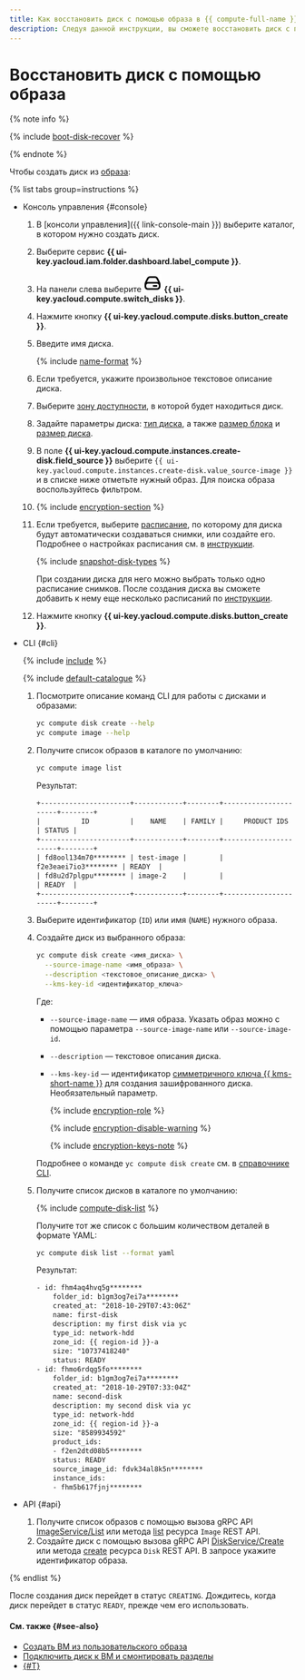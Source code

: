 ```yaml
---
title: Как восстановить диск с помощью образа в {{ compute-full-name }}
description: Следуя данной инструкции, вы сможете восстановить диск с помощью образа.
---
```


# Восстановить диск с помощью образа

{% note info %}

{% include [boot-disk-recover](../../../_includes/compute/boot-disk-recover.md) %}

{% endnote %}

Чтобы создать диск из [образа](../../concepts/image.md):

{% list tabs group=instructions %}

- Консоль управления {#console}

  1. В [консоли управления]({{ link-console-main }}) выберите каталог, в котором нужно создать диск.
  1. Выберите сервис **{{ ui-key.yacloud.iam.folder.dashboard.label_compute }}**.
  1. На панели слева выберите ![image](../../../_assets/console-icons/hard-drive.svg) **{{ ui-key.yacloud.compute.switch_disks }}**.
  1. Нажмите кнопку **{{ ui-key.yacloud.compute.disks.button_create }}**.
  1. Введите имя диска.

      {% include [name-format](../../../_includes/name-format.md) %}

  1. Если требуется, укажите произвольное текстовое описание диска.
  1. Выберите [зону доступности](../../../overview/concepts/geo-scope.md), в которой будет находиться диск.
  1. Задайте параметры диска: [тип диска](../../concepts/disk.md#disks_types), а также [размер блока](../../concepts/disk.md#maximum-disk-size) и [размер диска](../../concepts/disk.md#maximum-disk-size).
  1. В поле **{{ ui-key.yacloud.compute.instances.create-disk.field_source }}** выберите `{{ ui-key.yacloud.compute.instances.create-disk.value_source-image }}` и в списке ниже отметьте нужный образ. Для поиска образа воспользуйтесь фильтром.
  1. {% include [encryption-section](../../../_includes/compute/encryption-section.md) %}
  1. Если требуется, выберите [расписание](../../concepts/snapshot-schedule.md), по которому для диска будут автоматически создаваться снимки, или создайте его. Подробнее о настройках расписания см. в [инструкции](../snapshot-control/create-schedule.md).

     {% include [snapshot-disk-types](../../../_includes/compute/snapshot-disk-types.md) %}

     При создании диска для него можно выбрать только одно расписание снимков. После создания диска вы сможете добавить к нему еще несколько расписаний по [инструкции](../disk-control/configure-schedule.md#add-schedule).
  1. Нажмите кнопку **{{ ui-key.yacloud.compute.disks.button_create }}**.

- CLI {#cli}

  {% include [include](../../../_includes/cli-install.md) %}

  {% include [default-catalogue](../../../_includes/default-catalogue.md) %}

  1. Посмотрите описание команд CLI для работы с дисками и образами:

      ```bash
      yc compute disk create --help
      yc compute image --help
      ```

  1. Получите список образов в каталоге по умолчанию:

      ```bash
      yc compute image list
      ```

      Результат:
      ```text
      +----------------------+------------+--------+----------------------+--------+
      |          ID          |    NAME    | FAMILY |     PRODUCT IDS      | STATUS |
      +----------------------+------------+--------+----------------------+--------+
      | fd8ool134m70******** | test-image |        | f2e3eaei7io3******** | READY  |
      | fd8u2d7plgpu******** | image-2    |        |                      | READY  |
      +----------------------+------------+--------+----------------------+--------+
      ```

  1. Выберите идентификатор (`ID`) или имя (`NAME`) нужного образа.

  1. Создайте диск из выбранного образа:

      ```bash
      yc compute disk create <имя_диска> \
        --source-image-name <имя_образа> \
        --description <текстовое_описание_диска> \
        --kms-key-id <идентификатор_ключа>
      ```

      Где:

      * `--source-image-name` — имя образа. Указать образ можно с помощью параметра `--source-image-name` или `--source-image-id`.
      * `--description` — текстовое описания диска.
      * `--kms-key-id` — идентификатор [симметричного ключа {{ kms-short-name }}](../../../kms/concepts/key.md) для создания зашифрованного диска. Необязательный параметр.

        {% include [encryption-role](../../../_includes/compute/encryption-role.md) %}
        
        {% include [encryption-disable-warning](../../../_includes/compute/encryption-disable-warning.md) %}

        {% include [encryption-keys-note](../../../_includes/compute/encryption-keys-note.md) %}

      Подробнее о команде `yc compute disk create` см. в [справочнике CLI](../../../cli/cli-ref/compute/cli-ref/disk/create.md).

  1. Получите список дисков в каталоге по умолчанию:

      {% include [compute-disk-list](../../../_includes/compute/disk-list.md) %}

      Получите тот же список с большим количеством деталей в формате YAML:

      ```bash
      yc compute disk list --format yaml
      ```

      Результат:
      ```text
      - id: fhm4aq4hvq5g********
          folder_id: b1gm3og7ei7a********
          created_at: "2018-10-29T07:43:06Z"
          name: first-disk
          description: my first disk via yc
          type_id: network-hdd
          zone_id: {{ region-id }}-a
          size: "10737418240"
          status: READY
      - id: fhmo6rdqg5fo********
          folder_id: b1gm3og7ei7a********
          created_at: "2018-10-29T07:33:04Z"
          name: second-disk
          description: my second disk via yc
          type_id: network-hdd
          zone_id: {{ region-id }}-a
          size: "8589934592"
          product_ids:
          - f2en2dtd08b5********
          status: READY
          source_image_id: fdvk34al8k5n********
          instance_ids:
          - fhm5b617fjnj********
      ```

- API {#api}

  1. Получите список образов с помощью вызова gRPC API [ImageService/List](../../api-ref/grpc/Image/list.md) или метода [list](../../api-ref/Image/list.md) ресурса `Image` REST API.
  1. Создайте диск с помощью вызова gRPC API [DiskService/Create](../../api-ref/grpc/Disk/create.md) или метода [create](../../api-ref/Disk/create.md) ресурса `Disk` REST API. В запросе укажите идентификатор образа.

{% endlist %}

После создания диск перейдет в статус `CREATING`. Дождитесь, когда диск перейдет в статус `READY`, прежде чем его использовать.


#### См. также {#see-also}

* [Создать ВМ из пользовательского образа](../vm-create/create-from-user-image.md)
* [Подключить диск к ВМ и смонтировать разделы](../vm-control/vm-attach-disk.md)
* [{#T}](../../../backup/concepts/index.md)
